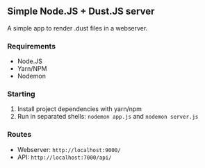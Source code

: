 ## Simple Node.JS + Dust.JS server

A simple app to render .dust files in a webserver.

### Requirements

- Node.JS
- Yarn/NPM
- Nodemon

### Starting

1. Install project dependencies with yarn/npm
2. Run in separated shells: `nodemon app.js` and `nodemon server.js`

### Routes

- Webserver: `http://localhost:9000/`
- API: `http://localhost:7000/api/`